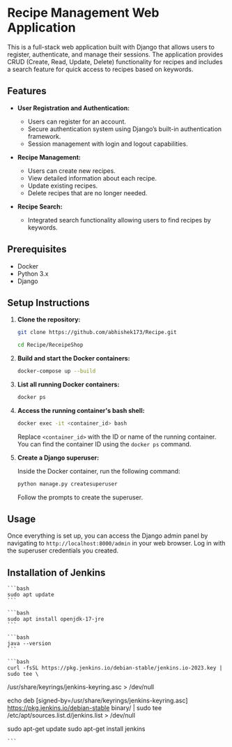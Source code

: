 # Recipe Management Web Application

This is a full-stack web application built with Django that allows users to register, authenticate, and manage their sessions. The application provides CRUD (Create, Read, Update, Delete) functionality for recipes and includes a search feature for quick access to recipes based on keywords.

## Features

- **User Registration and Authentication:**
  - Users can register for an account.
  - Secure authentication system using Django’s built-in authentication framework.
  - Session management with login and logout capabilities.

- **Recipe Management:**
  - Users can create new recipes.
  - View detailed information about each recipe.
  - Update existing recipes.
  - Delete recipes that are no longer needed.

- **Recipe Search:**
  - Integrated search functionality allowing users to find recipes by keywords.

## Prerequisites

- Docker
- Python 3.x
- Django

## Setup Instructions

1. **Clone the repository:**

    ```bash
    git clone https://github.com/abhishek173/Recipe.git
    
    ```

    ```bash
    cd Recipe/ReceipeShop
    ```

2. **Build and start the Docker containers:**

    ```bash
    docker-compose up --build
    ```

3. **List all running Docker containers:**

    ```bash
    docker ps
    ```

4. **Access the running container's bash shell:**

    ```bash
    docker exec -it <container_id> bash
    ```

    Replace `<container_id>` with the ID or name of the running container. You can find the container ID using the `docker ps` command.

5. **Create a Django superuser:**

    Inside the Docker container, run the following command:

    ```bash
    python manage.py createsuperuser
    ```

    Follow the prompts to create the superuser.

## Usage

Once everything is set up, you can access the Django admin panel by navigating to `http://localhost:8000/admin` in your web browser. Log in with the superuser credentials you created.

## Installation of Jenkins

    ```bash
    sudo apt update
    ```

    ```bash
    sudo apt install openjdk-17-jre
    ```

    ```bash
    java --version
    ```

    ```bash
    curl -fsSL https://pkg.jenkins.io/debian-stable/jenkins.io-2023.key | sudo tee \
 /usr/share/keyrings/jenkins-keyring.asc > /dev/null

echo deb [signed-by=/usr/share/keyrings/jenkins-keyring.asc] \
 https://pkg.jenkins.io/debian-stable binary/ | sudo tee \
 /etc/apt/sources.list.d/jenkins.list > /dev/null

sudo apt-get update
sudo apt-get install jenkins

    ```


 


